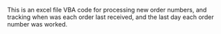 This is an excel file VBA code for processing new order numbers, and tracking when was each order last received, and the last day each order number was worked. 
